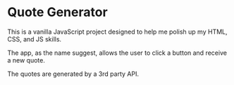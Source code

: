 # Quote Generator

This is a vanilla JavaScript project designed to help me polish up my HTML, CSS, and JS skills. 

The app, as the name suggest, allows the user to click a button and receive a new quote.

The quotes are generated by a 3rd party API.
